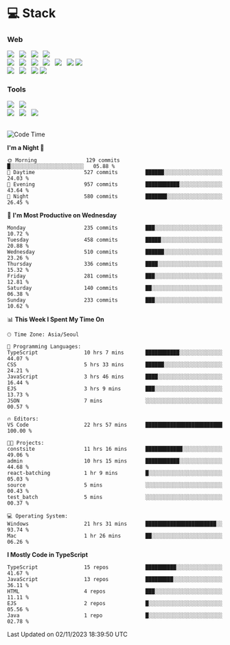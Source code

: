 <h1>💻 Stack</h1>
<div>
 <h3>Web</h3>
 <!-- badge : https://shields.io/ -->
 <!-- icon : https://simpleicons.org/?q=Get -->
 <img src="https://img.shields.io/badge/HTML5-e74c3c?style=flat-square&logo=HTML5&logoColor=white"/> &nbsp 
 <img src="https://img.shields.io/badge/CSS3-0A84FF?style=flat-square&logo=CSS3&logoColor=white"/> &nbsp 
 <img src="https://img.shields.io/badge/JavaScript-FFCD11?style=flat-square&logo=JavaScript&logoColor=white"/> &nbsp 
 <img src="https://img.shields.io/badge/TypeScript-3075C0?style=flat-square&logo=TypeScript&logoColor=white"/>
 <br/>
 <img src="https://img.shields.io/badge/Next-000000?style=flat-square&logo=nextdotjs&logoColor=white"/> &nbsp 
 <img src="https://img.shields.io/badge/React-00BCF6?style=flat-square&logo=React&logoColor=white"/> &nbsp 
 <img src="https://img.shields.io/badge/Redux-764ABC?style=flat-square&logo=Redux&logoColor=white"/> &nbsp
 <img src="https://img.shields.io/badge/Recoil-3578E5?style=flat-square&logo=recoil&logoColor=white"/> &nbsp
 <img src="https://img.shields.io/badge/React-Query-FF4154?style=flat-square&logo=reactquery&logoColor=white"/> &nbsp 
 <img src="https://img.shields.io/badge/styled%2Dcomponents-DB7093?style=flat-square&logo=styled%2Dcomponents&logoColor=white"/>
 <img src="https://img.shields.io/badge/CSS Modules-000000?style=flat-square&logo=CSS Modules&logoColor=white"/> &nbsp 
 <br/>
 <img src="https://img.shields.io/badge/Node-339933?style=flat-square&logo=Node.js&logoColor=white"/> &nbsp 
 <img src="https://img.shields.io/badge/Express-000000?style=flat-square&logo=Express&logoColor=white"/> &nbsp 
 <img src="https://img.shields.io/badge/MongoDB-47A248?style=flat-square&logo=MongoDB&logoColor=white"/>
 <img src="https://img.shields.io/badge/MariaDB-003545?style=flat-square&logo=mariadb&logoColor=white"/>
 
 <h3>Tools</h3>
 <img src="https://img.shields.io/badge/Visual Studio Code-007ACC?style=flat-square&logo=Visual Studio Code&logoColor=white"/> &nbsp 
 <img src="https://img.shields.io/badge/Postman-FF6C37?style=flat-square&logo=Postman&logoColor=white"/> &nbsp
 <br>
 <img src="https://img.shields.io/badge/Adobe Photoshop-31A8FF?style=flat-square&logo=Adobe Photoshop&logoColor=white"/> &nbsp 
 <img src="https://img.shields.io/badge/Adobe Illustrator-FF9A00?style=flat-square&logo=Adobe Illustrator&logoColor=white"/> &nbsp 
 <img src="https://img.shields.io/badge/Figma-F24E1E?style=flat-square&logo=Figma&logoColor=white"/> &nbsp
</div>

<br>

<!--START_SECTION:waka-->
![Code Time](http://img.shields.io/badge/Code%20Time-617%20hrs%2017%20mins-blue)

**I'm a Night 🦉** 

```text
🌞 Morning                129 commits         █░░░░░░░░░░░░░░░░░░░░░░░░   05.88 % 
🌆 Daytime                527 commits         ██████░░░░░░░░░░░░░░░░░░░   24.03 % 
🌃 Evening                957 commits         ███████████░░░░░░░░░░░░░░   43.64 % 
🌙 Night                  580 commits         ███████░░░░░░░░░░░░░░░░░░   26.45 % 
```
📅 **I'm Most Productive on Wednesday** 

```text
Monday                   235 commits         ███░░░░░░░░░░░░░░░░░░░░░░   10.72 % 
Tuesday                  458 commits         █████░░░░░░░░░░░░░░░░░░░░   20.88 % 
Wednesday                510 commits         ██████░░░░░░░░░░░░░░░░░░░   23.26 % 
Thursday                 336 commits         ████░░░░░░░░░░░░░░░░░░░░░   15.32 % 
Friday                   281 commits         ███░░░░░░░░░░░░░░░░░░░░░░   12.81 % 
Saturday                 140 commits         ██░░░░░░░░░░░░░░░░░░░░░░░   06.38 % 
Sunday                   233 commits         ███░░░░░░░░░░░░░░░░░░░░░░   10.62 % 
```


📊 **This Week I Spent My Time On** 

```text
🕑︎ Time Zone: Asia/Seoul

💬 Programming Languages: 
TypeScript               10 hrs 7 mins       ███████████░░░░░░░░░░░░░░   44.07 % 
CSS                      5 hrs 33 mins       ██████░░░░░░░░░░░░░░░░░░░   24.21 % 
JavaScript               3 hrs 46 mins       ████░░░░░░░░░░░░░░░░░░░░░   16.44 % 
EJS                      3 hrs 9 mins        ███░░░░░░░░░░░░░░░░░░░░░░   13.73 % 
JSON                     7 mins              ░░░░░░░░░░░░░░░░░░░░░░░░░   00.57 % 

🔥 Editors: 
VS Code                  22 hrs 57 mins      █████████████████████████   100.00 % 

🐱‍💻 Projects: 
constsite                11 hrs 16 mins      ████████████░░░░░░░░░░░░░   49.06 % 
admin                    10 hrs 15 mins      ███████████░░░░░░░░░░░░░░   44.68 % 
react-batching           1 hr 9 mins         █░░░░░░░░░░░░░░░░░░░░░░░░   05.03 % 
source                   5 mins              ░░░░░░░░░░░░░░░░░░░░░░░░░   00.43 % 
test_batch               5 mins              ░░░░░░░░░░░░░░░░░░░░░░░░░   00.37 % 

💻 Operating System: 
Windows                  21 hrs 31 mins      ███████████████████████░░   93.74 % 
Mac                      1 hr 26 mins        ██░░░░░░░░░░░░░░░░░░░░░░░   06.26 % 
```

**I Mostly Code in TypeScript** 

```text
TypeScript               15 repos            ██████████░░░░░░░░░░░░░░░   41.67 % 
JavaScript               13 repos            █████████░░░░░░░░░░░░░░░░   36.11 % 
HTML                     4 repos             ███░░░░░░░░░░░░░░░░░░░░░░   11.11 % 
EJS                      2 repos             █░░░░░░░░░░░░░░░░░░░░░░░░   05.56 % 
Java                     1 repo              █░░░░░░░░░░░░░░░░░░░░░░░░   02.78 % 
```




 Last Updated on 02/11/2023 18:39:50 UTC
<!--END_SECTION:waka-->
